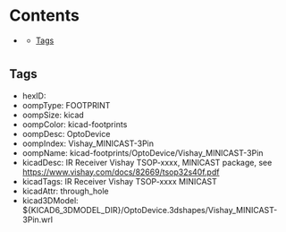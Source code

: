 



Contents
========

* [](#)
	* [Tags](#tags)

# 

## Tags

- hexID: 
- oompType: FOOTPRINT
- oompSize: kicad
- oompColor: kicad-footprints
- oompDesc: OptoDevice
- oompIndex: Vishay_MINICAST-3Pin
- oompName: kicad-footprints/OptoDevice/Vishay_MINICAST-3Pin
- kicadDesc: IR Receiver Vishay TSOP-xxxx, MINICAST package, see https://www.vishay.com/docs/82669/tsop32s40f.pdf
- kicadTags: IR Receiver Vishay TSOP-xxxx MINICAST
- kicadAttr: through_hole
- kicad3DModel: ${KICAD6_3DMODEL_DIR}/OptoDevice.3dshapes/Vishay_MINICAST-3Pin.wrl
